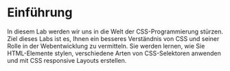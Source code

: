 # Einführung

In diesem Lab werden wir uns in die Welt der CSS-Programmierung stürzen. Ziel dieses Labs ist es, Ihnen ein besseres Verständnis von CSS und seiner Rolle in der Webentwicklung zu vermitteln. Sie werden lernen, wie Sie HTML-Elemente stylen, verschiedene Arten von CSS-Selektoren anwenden und mit CSS responsive Layouts erstellen.
